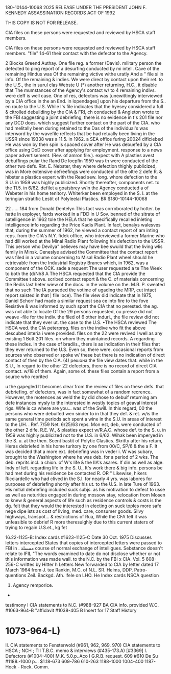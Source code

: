 180-10144-10068
2025 RELEASE UNDER THE PRESIDENT JOHN F. KENNEDY ASSASSINATION RECORDS ACT OF 1992

THIS COPY IS NOT
FOR RELEASE.

CIA files on these persons were requested and reviewed by HSCA
staff members.

CIA files on these persons were requested and reviewed by HSCA staff members.
"file"
14-61
their contact with the defector to the Agency.

2 Blocks
Greend
Authay. One file reg. a former
(Davis).
military person the defected to ping report of a desurfing conducted by mi intell.
Cave of the remaining
Hindus was
Of the remaining victive withe uratly
And a
"
file si in info. Of the remaining & indies. We were direct by contact upon their ret. to the U.S., the
in surul clas
Webste
U
(*) another returning, H.C.,
it disable that
The mumstances of the Agency's contact w/ to 4 remaining indivs. were deff is well
case. One of res, defectors was [unewittingly interviewed by a CIA office in the an End.
in lopendages] upon his departure from the S.. en route to the U.S. While I's file indicates
that the hyesey considered a full & citrolled debuilding by the CIA & FRI, ch
conducted & Angleton wrote to the FBI saggesting a joint debriefing, there is no
evidence in t's 201 file nor any DCD does. which suggest further contact on the part
of the CIA.
who had melitally been during
retained to the
Das of the individual's was interword by the wavefile reflects that be
had retually been living in the USSR since 19338 was a 11.5. in 1962.
a SEA office furing 20024
dificiebed
He was won by then spin is spaced cover after
He was debuefed by a CIA office using DoD cover after applying for employment.
response to a news paper advertisement. (Rev. of amron file.).
expect with
A plasties
avest debuffings
pular the Rand De loepfin 1959 was th
were conducted of the other two defs. Rbt. E. Nebster, they
where defection
thighly publicized,
was in
More extensive defreefings were conducted of the oltre 2 defe R. & hibster a plastics
expert with the Read sew. long. whore defection to the S.U. in 1959 was highly publicized.
Shortly thereafter, components
net. to the 11.5. in 6/62.
defilet
a goatsbrey
w/in the Agency conducted a
of Webeter in his home tenitory. Whiterker been employed in the S. l. at the teringian stratific
Lestit of Polyleelai Plastics.
BR
$180-10144-10068

22
.....
184
from
Donald Dentelyn
This fact was corroborated by hotter.
by hatte in exployer, fards worked in a FDD in U
Sov. benned of the sitrate of satelligence in 1962 tole the HELA that he specifically
recalled inleting intelligence info regarding the Price Kadis Plant. In fact, benalys
walesves that, during the summer of 1962, he viewed a contact report of am
inting reps. from the CIA's N.Y. fidek office, who interviewed a former Marine
who had dill worked at the Minal Radio Plant following his defection to the USSR.
This person who Devilya" believes may have bee swuild that the living wlis femily
in Minsk. Deneslye advised the Committee that the contact report was filed in a
volume concerning to Misal Radio Plant wheel should he retrievable from the Industrial
Registry Branes which, in 1962, was a component of the OCK.
sade a requent
The user requested a te
The Week
to
both the
(d/Nh8
A The HSCA requested that the CIA provide the Committee t above.
scribed contact report & the C. of materials concerning the Redis last heter
wiew of the docs. in the volume on the. M.R. P. sweated that no such
The IA purseded the votime of ugading the MRP, cut intact report saisted in that
| file loce). The file view did indicate that in 1975, Daniel Schorr had made
a similar request sea ce into fire to the fove Resistive & was informed by
such sport
the CIA that no perested.
the ag. was not able to locate
Of the 29 persons requested, ou presse did not weave
-file for the indiv.
the filed of 6 other induri., the file review did not indicate that they ever ut.
the case
to the U.S.
•The HSCA reviewed
The HSCA
wed.
the CIA
peterpreg. files on the indive who fit the above descubed interia i were provided.
files on the 22
were revived
I well as any existing
1
Bott
201 files.
on whom they maintained records. A
regarding these indies. In the case of bradiis.,
there is as indication in their files that they ever returned to the U.S. Even so, there were.
occasional reports from sources who observed or spoke w/ these
but there is no indication of direct contact of then by the CIA.
(4)
решона
the file view dates that.
while in the S.U.,
In regard to the other 22 defectors, there is no record of direct CIA contact.
w/18 of them. Again, some of. these files contain a report from a source who reprited

u
the gapegled
It becomes clear from the review of files on these defs. that debriefing.
of defectors, was in fact somewhat of a random recrence. However, the
motences as weld the by did chose to debuif returning am defe
instances
mysly to the interested in westly topics of geaval interest rigs. Wife is ca
where are you...
was
of the Swill. In this regard, 00
the persons who were debuifed wen sinder to in that they def. & ret. w/is the same general time periods
ach spent a wine in the S.U. in areas of interest to the LIH.
. Ref. 7/59
Net. 6/25/63
reps.
Mon est, deb, were conducted of the other 2 dife. R.E. W., & plasties expect w/R.A.C.
whose def. to the S. u. in 1959 was highly publicized not to the U.S. in 6/62.
Wihak been imperyed in the S. u. at the then. Scent bastit of Polytic Clastics.
Skritty after his retum, Heras debriefed in his home turitory by one from
00/C, SP/6 & the a F. It was decided that a more ext. debriefing was in veder
i. W was subary, brought to the Washington where he was deb. for a period of 2 wks.
The deb. reprits incl. a chion. of W's life & the IIA's asares. If din as well as
alge. Indy of left. regarding life in the S. U., It's work there & big info.
persons be had met during his residence be
contacted
R.
OR
"
Likewise, hikers Ricciardelle who had clived in the S.l. for nearly 4 yrs.
was labores for purposes of debriefing shortly after his ut. to the U.S. in
late Ture of 1963. His mitial debriefing included suck subjs. as his motivation to
defect to usse as well as neturities engaged in during mossow stay, relocation from
Mosen to knew & general aspects of life such as residence controls & costs
is
the dg. felt that they would the interested in
electing
on suck toples
more safe nege dipe
ists as cost of living, med. care, consumer goods. Silvy highways, transpot...
& restrictions of Rua,
While the CFA felt it was unfeasible to debrief R more theresuighly due to this current
staters of trying to regain U.S.et.,
kg fet

16.22-1125-B: Index cards
#1623-1125-C
Date 30 Oct. 1975
Discusses letters intercepted
States that copies of intercepted letters were passed to FBI in
. ممسلة
course of normal exchange of intelligues. Sebstance doesn't relate to IFIL
"The words examined to date do not disclose whether or not
this information was made wall. to the N.C. by the FBI x CIA.
Vol. 5 608-256-C
writtes by Hitter
h
Letters New forwarded to CIA by letter dated 17 March 1964
from J. tee Rankin, M.C. of N.L. SR. Helms, DDP.
Patro- quentions
Zeil. Backgd.
Ath. ifele on LHO. He
Index cards
NSCA question
1. Agency remporice.
-

testimony
I CIA statements to N.C. (#988-927 BA
CIA info. provided W.C.
#1063-964-B
"affidavit
#1038-405 B
Insert for 17 Staff History
# 1073-964-L)
II. CIA statements to Fensterwold (#961, 962, 969. 970)
CIA statements to HSCA ; NCH ;
TII T.B.C. memo & interviews (#435-173.A)
[#3369]
I. Defectors
(#1004-400)
M.K.
5.0.p..Aco
I G.R.B. request.
609
#610
De Su #1188.-1000 p...
$1.18-673
609-786
610-263
1188-1000
1004-400
1187-
Hock - Rock. Comm.
